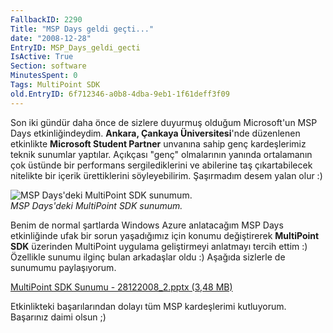 ```yaml
---
FallbackID: 2290
Title: "MSP Days geldi geçti..."
date: "2008-12-28"
EntryID: MSP_Days_geldi_gecti
IsActive: True
Section: software
MinutesSpent: 0
Tags: MultiPoint SDK
old.EntryID: 6f712346-a0b8-4dba-9eb1-1f61deff3f09
---
```

Son iki gündür daha önce de sizlere duyurmuş olduğum Microsoft'un MSP
Days etkinliğindeydim. **Ankara, Çankaya Üniversitesi**'nde düzenlenen
etkinlikte **Microsoft Student Partner** unvanına sahip genç
kardeşlerimiz teknik sunumlar yaptılar. Açıkçası "genç" olmalarının
yanında ortalamanın çok üstünde bir performans sergilediklerini ve
abilerine taş çıkartabilecek nitelikte bir içerik ürettiklerini
söyleyebilirim. Şaşırmadım desem yalan olur :)

![MSP Days'deki MultiPoint SDK
sunumum.](media/MSP_Days_geldi_gecti/28122008_1.jpg)\
*MSP Days'deki MultiPoint SDK sunumum.*

Benim de normal şartlarda Windows Azure anlatacağım MSP Days
etkinliğinde ufak bir sorun yaşadığımız için konumu değiştirerek
**MultiPoint SDK** üzerinden MultiPoint uygulama geliştirmeyi anlatmayı
tercih ettim :) Özellikle sunumu ilginç bulan arkadaşlar oldu :) Aşağıda
sizlerle de sunumumu paylaşıyorum.

[MultiPoint SDK Sunumu - 28122008\_2.pptx (3,48
MB)](media/MSP_Days_geldi_gecti/28122008_2.pptx)

Etkinlikteki başarılarından dolayı tüm MSP kardeşlerimi kutluyorum.
Başarınız daimi olsun ;)


